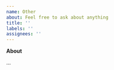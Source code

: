 ```yaml
---
name: Other
about: Feel free to ask about anything
title: ''
labels: ''
assignees: ''
---
```


**About**

...
